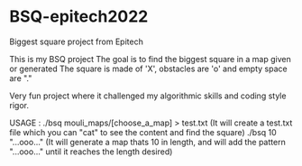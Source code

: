 # BSQ-epitech2022
Biggest square project from Epitech

This is my BSQ project
The goal is to find the biggest square in a map given or generated
The square is made of 'X', obstacles are 'o' and empty space are "."

Very fun project where it challenged my algorithmic skills and coding style rigor.

USAGE : 
./bsq mouli_maps/[choose_a_map] > test.txt (It will create a test.txt file which you can "cat" to see the content and find the square)
./bsq 10 "...ooo..." (It will generate a map thats 10 in length, and will add the pattern "...ooo..." until it reaches the length desired)

